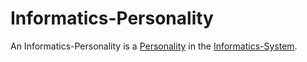 # Informatics-Personality

An Informatics-Personality is a [Personality](70000000.md) in the [Informatics-System](9999999.md).
